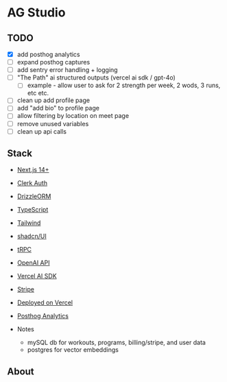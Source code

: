 # AG Studio

## TODO

- [x] add posthog analytics
- [ ] expand posthog captures
- [ ] add sentry error handling + logging
- [ ] "The Path" ai structured outputs (vercel ai sdk / gpt-4o)
  - [ ] example - allow user to ask for 2 strength per week, 2 wods, 3 runs, etc etc.
- [ ] clean up add profile page
- [ ] add "add bio" to profile page
- [ ] allow filtering by location on meet page
- [ ] remove unused variables
- [ ] clean up api calls

## Stack

- [Next.js 14+](https://nextjs.org)
- [Clerk Auth](https://clerk.com/)
- [DrizzleORM](https://orm.drizzle.team/)
- [TypeScript](https://www.typescriptlang.org/)
- [Tailwind](https://tailwindcss.com)
- [shadcn/UI](https://ui.shadcn.com/)
- [tRPC](https://trpc.io)
- [OpenAI API](https://platform.openai.com/docs/api-reference/introduction)
- [Vercel AI SDK](https://sdk.vercel.ai/docs/introduction)
- [Stripe](https://stripe.com/)
- [Deployed on Vercel](https://vercel.com/)
- [Posthog Analytics](https://posthog.com/)

- Notes
  - mySQL db for workouts, programs, billing/stripe, and user data
  - postgres for vector embeddings

## About
